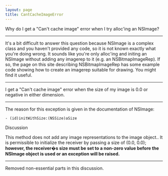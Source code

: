 ```yaml
---
layout: page
title: CantCacheImageError
---
```


Why do I get a "Can't cache image" error when I try alloc'ing an NSImage?

----
It's a bit difficult to answer this question because NSImage is a complex class and you haven't provided any code, so it is not known exactly what you're doing wrong. It sounds like you're only alloc'ing and initing an NSImage without adding any imagerep to it (e.g. an NSBitmapImageRep). If so, the page on this site describing NSBitmapImageRep has some example code showing how to create an imagerep suitable for drawing. You might find it useful.

----
I get a "Can't cache image" error when the size of my image is 0.0 or negative in either dimension.

----
The reason for this exception is given in the documentation of NSImage:

    - (id)initWithSize:(NSSize)aSize

Discussion

This method does not add any image representations to the image object.. It is permissible to initialize the receiver by passing a size of (0.0, 0.0); **however, the receiver�s size must be set to a non-zero value before the NSImage object is used or an exception will be raised.**

----
Removed non-essential parts in this discussion.

